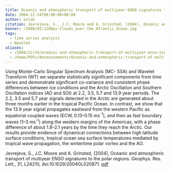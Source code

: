```yaml
---
title: Oceanic and atmospheric transport of multiyear ENSO signatures to the polar regions.
date: 2004-12-24T00:00:00+00:00
author: aslak
citation: Jevrejeva, S., J.C. Moore and A. Grinsted, (2004), Oceanic and atmospheric transport of multiyear ENSO signatures to the polar regions. Geophys. Res. Lett., 31, L24210, doi:10.1029/2004GL020871.
banner: /2008/02/1280px-Clouds_over_the_Atlantic_Ocean.jpg
tags:
  - time series analysis
  - Wavelet
aliases:
  - /2004/12/24/oceanic-and-atmospheric-transport-of-multiyear-enso-signatures-to-the-polar-regions/
  - /Home/PDFs/Announcements/Oceanic-and-atmospheric-transport-of-multiyear-ENSO-signatures-to-the-polar-regions-
---
```

Using Monte-Carlo Singular Spectrum Analysis (MC- SSA) and Wavelet Transform (WT) we separate statistically significant components from time series and demonstrate significant co-variance and consistent phase differences between ice conditions and the Arctic Oscillation and Southern Oscillation indices (AO and SOI) at 2.2, 3.5, 5.7 and 13.9 year periods. <!--more--> The 2.2, 3.5 and 5.7 year signals detected in the Arctic are generated about three months earlier in the tropical Pacific Ocean. In contrast, we show that the 13.9 year signal propagates eastward from the western Pacific as equatorial coupled waves (ECW, 0.13–0.15 ms<sup>-1</sup>), and then as fast boundary waves (1–3 ms<sup>-1</sup>) along the western margins of the Americas, with a phase difference of about 1.8–2.1 years by the time they reach the Arctic. Our results provide evidence of dynamical connections between high latitude surface conditions, tropical ocean sea surface temperatures mediated by tropical wave propagation, the wintertime polar vortex and the AO.



Jevrejeva, S., J.C. Moore and A. Grinsted, (2004), Oceanic and atmospheric transport of multiyear ENSO signatures to the polar regions. Geophys. Res. Lett., 31, L24210, doi:10.1029/2004GL020871. [pdf](/pdf/Jevrejeva_grl04-enso_to_polar.pdf)
